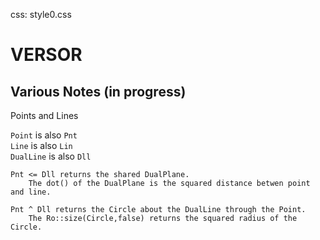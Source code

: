 css: style0.css

VERSOR
===
   
Various Notes (in progress)
---

Points and Lines

`Point` is also `Pnt`  
`Line` is also `Lin`  
`DualLine` is also `Dll`  

	Pnt <= Dll returns the shared DualPlane.  	
		The dot() of the DualPlane is the squared distance betwen point and line.
	
	Pnt ^ Dll returns the Circle about the DualLine through the Point.  
		The Ro::size(Circle,false) returns the squared radius of the Circle.

